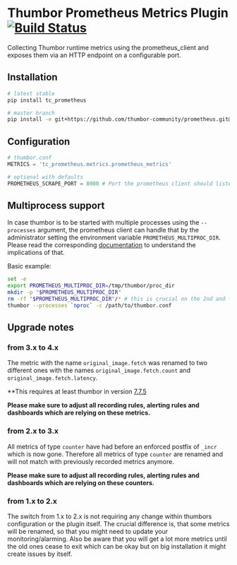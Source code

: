# Thumbor Prometheus Metrics Plugin [![Build Status](https://travis-ci.org/thumbor-community/prometheus.svg?branch=master)](https://travis-ci.org/thumbor-community/prometheus)

Collecting Thumbor runtime metrics using the prometheus\_client and exposes them
via an HTTP endpoint on a configurable port.

## Installation

```bash
# latest stable
pip install tc_prometheus

# master branch
pip install -e git+https://github.com/thumbor-community/prometheus.git@master#egg=tc_prometheus
```

## Configuration

```python
# thumbor.conf
METRICS = 'tc_prometheus.metrics.prometheus_metrics'

# optional with defaults
PROMETHEUS_SCRAPE_PORT = 8000 # Port the prometheus client should listen on
```

## Multiprocess support

In case thumbor is to be started with multiple processes using the `--processes` argument, the prometheus
client can handle that by the administrator setting the environment variable `PROMETHEUS_MULTIPROC_DIR`.
Please read the corresponding [documentation](https://prometheus.github.io/client_python/multiprocess/) to
understand the implications of that.

Basic example:

```sh
set -e
export PROMETHEUS_MULTIPROC_DIR=/tmp/thumbor/proc_dir
mkdir -p "$PROMETHEUS_MULTIPROC_DIR"
rm -rf "$PROMETHEUS_MULTIPROC_DIR"/* # this is crucial on the 2nd and following runs, but check the documentation
thumbor --processes `nproc` -c /path/to/thumbor.conf
```

## Upgrade notes

### from 3.x to 4.x
The metric with the name `original_image.fetch` was renamed to two different ones with the names
`original_image.fetch.count` and `original_image.fetch.latency`.

**This requires at least thumbor in version [7.7.5](https://github.com/thumbor/thumbor/releases/tag/7.7.5)

**Please make sure to adjust all recording rules, alerting rules and dashboards which are relying on these metrics.**

### from 2.x to 3.x
All metrics of type `counter` have had before an enforced postfix of `_incr` which is now gone. Therefore
all metrics of type `counter` are renamed and will not match with previously recorded metrics anymore.

**Please make sure to adjust all recording rules, alerting rules and dashboards which are relying on these counters.**

### from 1.x to 2.x
The switch from 1.x to 2.x is not requiring any change within thumbors configuration or the plugin itself.
The crucial difference is, that some metrics will be renamed, so that you might need to update your monitoring/alarming.
Also be aware that you will get a lot more metrics until the old ones cease to exit which can be okay but on big
installation it might create issues by itself.
